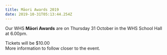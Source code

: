```yaml
---
title: Māori Awards 2019
date: 2019-10-31T05:13:44.254Z
---
```

Our WHS **Māori Awards** are on Thursday 31 October in the WHS School Hall at 6.00pm.  

Tickets will be $10.00  
More information to follow closer to the event.
